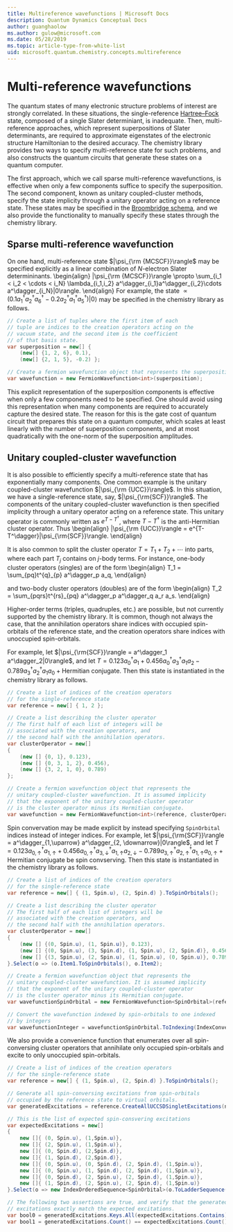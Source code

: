 ```yaml
---
title: Multireference wavefunctions | Microsoft Docs
description: Quantum Dynamics Conceptual Docs
author: guanghaolow
ms.author: gulow@microsoft.com
ms.date: 05/28/2019
ms.topic: article-type-from-white-list
uid: microsoft.quantum.chemistry.concepts.multireference
---
```


# Multi-reference wavefunctions

The quantum states of many electronic structure problems of interest are strongly correlated. In these situations, the single-reference [Hartree–Fock](xref:microsoft.quantum.chemistry.concepts.hartreefock) state, composed of a single Slater determiniant, is inadequate. Then, multi-reference approaches, which represent superpositions of Slater determinants, are required to approximate eigenstates of the electronic structure Hamiltonian to the desired accuracy. The chemistry library provides two ways to specify multi-reference state for such problems, and also constructs the quantum circuits that generate these states on a quantum computer. 

The first approach, which we call sparse multi-reference wavefunctions, is effective when only a few components suffice to specify the superposition. The second component, known as unitary coupled-cluster methods, specify the state implicity through a unitary operator acting on a reference state. These states may be specified in the [Broombridge schema](xref:microsoft.quantum.libraries.chemistry.schema.broombridge), and we also provide the functionality to manually specify these states through the chemistry library.

## Sparse multi-reference wavefunction
On one hand, multi-reference state $|\psi_{\rm {MCSCF}}\rangle$ may be specified explicitly as a linear combination of $N$-electron Slater determininants.
\begin{align}
|\psi_{\rm {MCSCF}}\rangle \propto \sum_{i_1 < i_2 < \cdots < i_N} \lambda_{i_1,i_2} a^\dagger_{i_1}a^\dagger_{i_2}\cdots a^\dagger_{i_N}|0\rangle.
\end{align}
For example, the state $\propto(0.1 a^\dagger_1a^\dagger_2a^\dagger_6 - 0.2 a^\dagger_2a^\dagger_1a^\dagger_5)|0\rangle$ may be specified in the chemistry library as follows.
```csharp
// Create a list of tuples where the first item of each 
// tuple are indices to the creation operators acting on the
// vacuum state, and the second item is the coefficient
// of that basis state.
var superposition = new[] {
    (new[] {1, 2, 6}, 0.1),
    (new[] {2, 1, 5}, -0.2) };

// Create a fermion wavefunction object that represents the superposition.
var wavefunction = new FermionWavefunction<int>(superposition);
```
This explicit representation of the superposition components is effective when only a few components need to be specified. One should avoid using this representation when many components are required to accurately capture the desired state. The reason for this is the gate cost of quantum circuit that prepares this state on a quantum computer, which scales at least linearly with the number of superposition components, and at most quadratically with the one-norm of the superposition amplitudes.

## Unitary coupled-cluster wavefunction
It is also possible to efficiently specify a multi-reference state that has exponentially many components. One common example is the unitary coupled-cluster wavefunction $|\psi_{\rm {UCC}}\rangle$. In this situation, we have a single-reference state, say, $|\psi_{\rm{SCF}}\rangle$. The components of the unitary coupled-cluster wavefunction is then specified implicity through a unitary operator acting on a reference state. This unitary operator is commonly written as $e^{T-T^\dagger}$, where $T-T^\dagger$ is the anti-Hermitian cluster operator. Thus
\begin{align}
|\psi_{\rm {UCC}}\rangle = e^{T-T^\dagger}|\psi_{\rm{SCF}}\rangle.
\end{align}

It is also common to split the cluster operator $T = T_1 + T_2 + \cdots$ into parts, where each part $T_j$ contains on $j$-body terms. For instance, one-body cluster operators (singles) are of the form
\begin{align}
T_1 = \sum_{pq}t^{q}_{p} a^\dagger_p a_q,
\end{align}

and two-body cluster operators (doubles) are of the form
\begin{align}
T_2 = \sum_{pqrs}t^{rs}_{pq} a^\dagger_p a^\dagger_q a_r a_s.
\end{align}

Higher-order terms (triples, quadruples, etc.) are possible, but not currently supported by the chemistry library. It is common, though not always the case, that the annihilation operators share indices with occupied spin-orbitals of the reference state, and the creation operators share indices with unoccupied spin-orbitals. 

For example, let $|\psi_{\rm{SCF}}\rangle = a^\dagger_1 a^\dagger_2|0\rangle$, and let $T= 0.123 a^\dagger_0 a_1 + 0.456 a^\dagger_0a^\dagger_3 a_1 a_2 - 0.789 a^\dagger_3a^\dagger_2 a_1 a_0 + \text{Hermitian conjugate}$. Then this state is instantiated in the chemistry library as follows.
```csharp
// Create a list of indices of the creation operators
// for the single-reference state
var reference = new[] { 1, 2 };

// Create a list describing the cluster operator
// The first half of each list of integers will be
// associated with the creation operators, and
// the second half with the annihilation operators.
var clusterOperator = new[]
{
    (new [] {0, 1}, 0.123),
    (new [] {0, 3, 1, 2}, 0.456),
    (new [] {3, 2, 1, 0}, 0.789)
};

// Create a fermion wavefunction object that represents the 
// unitary coupled-cluster wavefunction. It is assumed implicity
// that the exponent of the unitary coupled-cluster operator
// is the cluster operator minus its Hermitian conjugate.
var wavefunction = new FermionWavefunction<int>(reference, clusterOperator);
```

Spin convervation may be made explicit by instead specifying `SpinOrbital` indices instead of integer indices. For example, let $|\psi_{\rm{SCF}}\rangle = a^\dagger_{1,\uparrow} a^\dagger_{2, \downarrow}|0\rangle$, and let $T= 0.123 a^\dagger_{0, \uparrow} a_{1, \uparrow} + 0.456 a^\dagger_{0, \uparrow} a^\dagger_{3, \downarrow} a_{1, \uparrow} a_{2, \downarrow} - 0.789 a^\dagger_{3,\uparrow} a^\dagger_{2,\uparrow} a_{1,\uparrow} a_{0, \uparrow} + \text{Hermitian conjugate}$ be spin convserving. Then this state is instantiated in the chemistry library as follows.
```csharp
// Create a list of indices of the creation operators
// for the single-reference state
var reference = new[] { (1, Spin.u), (2, Spin.d) }.ToSpinOrbitals();

// Create a list describing the cluster operator
// The first half of each list of integers will be
// associated with the creation operators, and
// the second half with the annihilation operators.
var clusterOperator = new[]
{
    (new [] {(0, Spin.u), (1, Spin.u)}, 0.123),
    (new [] {(0, Spin.u), (3, Spin.d), (1, Spin.u), (2, Spin.d)}, 0.456),
    (new [] {(3, Spin.u), (2, Spin.u), (1, Spin.u), (0, Spin.u)}, 0.789)
}.Select(o => (o.Item1.ToSpinOrbitals(), o.Item2);

// Create a fermion wavefunction object that represents the 
// unitary coupled-cluster wavefunction. It is assumed implicity
// that the exponent of the unitary coupled-cluster operator
// is the cluster operator minus its Hermitian conjugate.
var wavefunctionSpinOrbital = new FermionWavefunction<SpinOrbital>(reference, clusterOperator);

// Convert the wavefunction indexed by spin-orbitals to one indexed
// by integers
var wavefunctionInteger = wavefunctionSpinOrbital.ToIndexing(IndexConvention.UpDown);
```

We also provide a convenience function that enumerates over all spin-conversing cluster operators that annihilate only occupied spin-orbitals and excite to only unoccupied spin-orbitals.
```csharp
// Create a list of indices of the creation operators
// for the single-reference state
var reference = new[] { (1, Spin.u), (2, Spin.d) }.ToSpinOrbitals();

// Generate all spin-conversing excitations from spin-orbitals 
// occupied by the reference state to virtual orbitals.
var generatedExcitations = reference.CreateAllUCCSDSingletExcitations(nOrbitals: 3).Excitations;

// This is the list of expected spin-consvering excitations
var expectedExcitations = new[]
{
    new []{ (0, Spin.u), (1,Spin.u)},
    new []{ (2, Spin.u), (1,Spin.u)},
    new []{ (0, Spin.d), (2,Spin.d)},
    new []{ (1, Spin.d), (2,Spin.d)},
    new []{ (0, Spin.u), (0, Spin.d), (2, Spin.d), (1,Spin.u)},
    new []{ (0, Spin.u), (1, Spin.d), (2, Spin.d), (1,Spin.u)},
    new []{ (0, Spin.d), (2, Spin.u), (2, Spin.d), (1,Spin.u)},
    new []{ (1, Spin.d), (2, Spin.u), (2, Spin.d), (1,Spin.u)}
}.Select(o => new IndexOrderedSequence<SpinOrbital>(o.ToLadderSequence()));

// The following two assertions are true, and verify that the generated 
// excitations exactly match the expected excitations.
var bool0 = generatedExcitations.Keys.All(expectedExcitations.Contains);
var bool1 = generatedExcitations.Count() == expectedExcitations.Count();
```